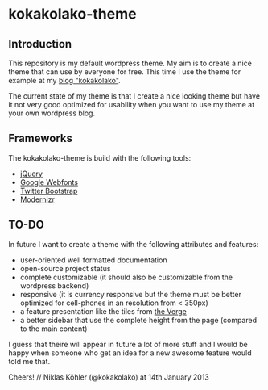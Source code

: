 kokakolako-theme
================

Introduction
----------------
This repository is my default wordpress theme. My aim is to create a nice theme that can use by everyone for free. This time I use the theme for example at my [blog "kokakolako"](http://kokakolako.de).

The current state of my theme is that I create a nice looking theme but have it not very good optimized for usability when you want to use my theme at your own wordpress blog.

Frameworks
----------------

The kokakolako-theme is build with the following tools:

* [jQuery](http://jquery.com/)
* [Google Webfonts](http://www.google.com/webfonts)
* [Twitter Bootstrap](http://twitter.github.com/bootstrap/)
* [Modernizr](http://modernizr.com/)

TO-DO
----------------

In future I want to create a theme with the following attributes and features:

* user-oriented well formatted documentation
* open-source project status
* complete customizable (it should also be customizable from the wordpress backend)
* responsive (it is currency responsive but the theme must be better optimized for cell-phones in an resolution from < 350px)
* a feature presentation like the tiles from [the Verge](http://theverge.com)
* a better sidebar that use the complete height from the page (compared to the main content)

I guess that theire will appear in future a lot of more stuff and I would be happy when someone who get an idea for a new awesome feature would told me that.

Cheers! // Niklas Köhler (@kokakolako) at 14th January 2013